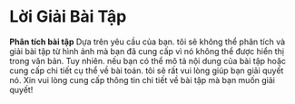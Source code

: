 # Lời Giải Bài Tập

**Phân tích bài tập**
Dựa trên yêu cầu của bạn. tôi sẽ không thể phân tích và giải bài tập từ hình ảnh mà bạn đã cung cấp vì nó không thể được hiển thị trong văn bản. Tuy nhiên. nếu bạn có thể mô tả nội dung của bài tập hoặc cung cấp chi tiết cụ thể về bài toán. tôi sẽ rất vui lòng giúp bạn giải quyết nó.
Xin vui lòng cung cấp thông tin chi tiết về bài tập mà bạn muốn giải quyết!